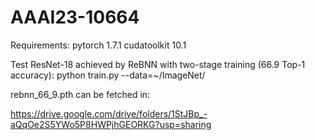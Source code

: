 # AAAI23-10664
Requirements: pytorch 1.7.1 cudatoolkit 10.1

Test ResNet-18 achieved by ReBNN with two-stage training (66.9 Top-1 accuracy):
python train.py --data=~/ImageNet/

rebnn_66_9.pth can be fetched in:

https://drive.google.com/drive/folders/1StJBp_-aQqOe2S5YWo5P8HWPjhGEORKG?usp=sharing
